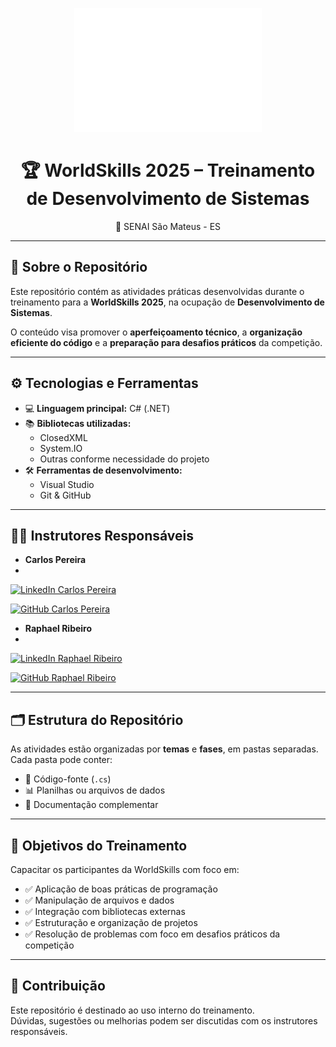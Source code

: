 <p align="center">
  <img src="WS_Logo_White_RGB.png" alt="WorldSkills Logo" width="300"/>
</p>

<h1 align="center">🏆 WorldSkills 2025 – Treinamento de Desenvolvimento de Sistemas</h1>
<p align="center">📍 SENAI São Mateus - ES</p>

---

## 📂 Sobre o Repositório

Este repositório contém as atividades práticas desenvolvidas durante o treinamento para a **WorldSkills 2025**, na ocupação de **Desenvolvimento de Sistemas**.

O conteúdo visa promover o **aperfeiçoamento técnico**, a **organização eficiente do código** e a **preparação para desafios práticos** da competição.

---

## ⚙️ Tecnologias e Ferramentas

- 💻 **Linguagem principal:** C# (.NET)  
- 📚 **Bibliotecas utilizadas:**  
  - ClosedXML  
  - System.IO  
  - Outras conforme necessidade do projeto  
- 🛠️ **Ferramentas de desenvolvimento:**  
  - Visual Studio  
  - Git & GitHub  

---

## 👨‍🏫 Instrutores Responsáveis

- **Carlos Pereira**
- 
[![LinkedIn Carlos Pereira](https://img.shields.io/badge/LinkedIn-Carlos%20Pereira-0077B5?style=for-the-badge&logo=linkedin&logoColor=white)](https://www.linkedin.com/in/carlos-pereira-link-aqui)

[![GitHub Carlos Pereira](https://img.shields.io/badge/GitHub-Carlos%20Pereira-000?style=for-the-badge&logo=github&logoColor=white)](https://github.com/capssantos)

- **Raphael Ribeiro**
- 
[![LinkedIn Raphael Ribeiro](https://img.shields.io/badge/LinkedIn-Raphael%20Ribeiro-0077B5?style=for-the-badge&logo=linkedin&logoColor=white)](https://www.linkedin.com/in/raphaelsouzaribeiro/)

[![GitHub Raphael Ribeiro](https://img.shields.io/badge/GitHub-Raphael%20Ribeiro-000?style=for-the-badge&logo=github&logoColor=white)](https://github.com/raphaelsouzaribeiro)


---

## 🗂️ Estrutura do Repositório

As atividades estão organizadas por **temas** e **fases**, em pastas separadas. Cada pasta pode conter:

- 🧩 Código-fonte (`.cs`)  
- 📊 Planilhas ou arquivos de dados  
- 📝 Documentação complementar  

---

## 🎯 Objetivos do Treinamento

Capacitar os participantes da WorldSkills com foco em:

- ✅ Aplicação de boas práticas de programação  
- ✅ Manipulação de arquivos e dados  
- ✅ Integração com bibliotecas externas  
- ✅ Estruturação e organização de projetos  
- ✅ Resolução de problemas com foco em desafios práticos da competição  

---

## 🤝 Contribuição

Este repositório é destinado ao uso interno do treinamento.  
Dúvidas, sugestões ou melhorias podem ser discutidas com os instrutores responsáveis.
